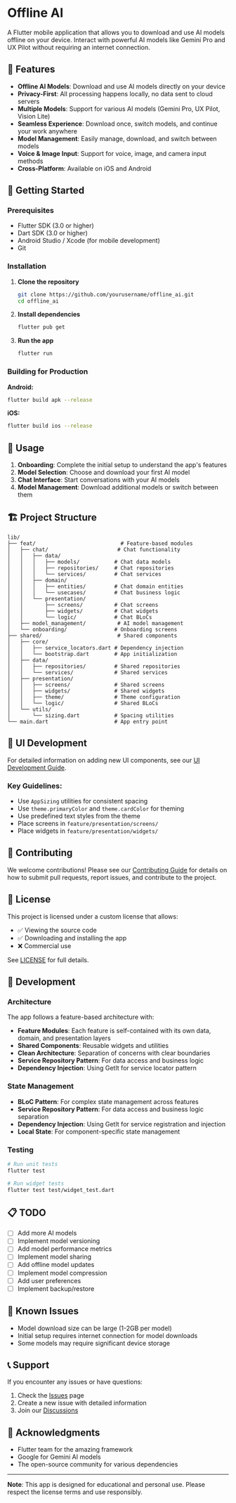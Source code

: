 # Offline AI

A Flutter mobile application that allows you to download and use AI models offline on your device. Interact with powerful AI models like Gemini Pro and UX Pilot without requiring an internet connection.

## 🌟 Features

- **Offline AI Models**: Download and use AI models directly on your device
- **Privacy-First**: All processing happens locally, no data sent to cloud servers
- **Multiple Models**: Support for various AI models (Gemini Pro, UX Pilot, Vision Lite)
- **Seamless Experience**: Download once, switch models, and continue your work anywhere
- **Model Management**: Easily manage, download, and switch between models
- **Voice & Image Input**: Support for voice, image, and camera input methods
- **Cross-Platform**: Available on iOS and Android

## 🚀 Getting Started

### Prerequisites

- Flutter SDK (3.0 or higher)
- Dart SDK (3.0 or higher)
- Android Studio / Xcode (for mobile development)
- Git

### Installation

1. **Clone the repository**
   ```bash
   git clone https://github.com/yourusername/offline_ai.git
   cd offline_ai
   ```

2. **Install dependencies**
   ```bash
   flutter pub get
   ```

3. **Run the app**
   ```bash
   flutter run
   ```

### Building for Production

**Android:**
```bash
flutter build apk --release
```

**iOS:**
```bash
flutter build ios --release
```

## 📱 Usage

1. **Onboarding**: Complete the initial setup to understand the app's features
2. **Model Selection**: Choose and download your first AI model
3. **Chat Interface**: Start conversations with your AI models
4. **Model Management**: Download additional models or switch between them

## 🏗️ Project Structure

```
lib/
├── feat/                           # Feature-based modules
│   ├── chat/                      # Chat functionality
│   │   ├── data/
│   │   │   ├── models/           # Chat data models
│   │   │   ├── repositories/     # Chat repositories
│   │   │   └── services/         # Chat services
│   │   ├── domain/
│   │   │   ├── entities/         # Chat domain entities
│   │   │   └── usecases/         # Chat business logic
│   │   └── presentation/
│   │       ├── screens/          # Chat screens
│   │       ├── widgets/          # Chat widgets
│   │       └── logic/            # Chat BLoCs
│   ├── model_management/          # AI model management
│   └── onboarding/               # Onboarding screens
├── shared/                        # Shared components
│   ├── core/
│   │   ├── service_locators.dart # Dependency injection
│   │   └── bootstrap.dart        # App initialization
│   ├── data/
│   │   ├── repositories/         # Shared repositories
│   │   └── services/             # Shared services
│   ├── presentation/
│   │   ├── screens/              # Shared screens
│   │   ├── widgets/              # Shared widgets
│   │   ├── theme/                # Theme configuration
│   │   └── logic/                # Shared BLoCs
│   └── utils/
│       └── sizing.dart           # Spacing utilities
└── main.dart                     # App entry point
```

## 🎨 UI Development

For detailed information on adding new UI components, see our [UI Development Guide](docs/ui.md).

### Key Guidelines:
- Use `AppSizing` utilities for consistent spacing
- Use `theme.primaryColor` and `theme.cardColor` for theming
- Use predefined text styles from the theme
- Place screens in `feature/presentation/screens/`
- Place widgets in `feature/presentation/widgets/`

## 🤝 Contributing

We welcome contributions! Please see our [Contributing Guide](CONTRIBUTING.md) for details on how to submit pull requests, report issues, and contribute to the project.

## 📄 License

This project is licensed under a custom license that allows:
- ✅ Viewing the source code
- ✅ Downloading and installing the app
- ❌ Commercial use

See [LICENSE](LICENSE) for full details.

## 🔧 Development

### Architecture

The app follows a feature-based architecture with:
- **Feature Modules**: Each feature is self-contained with its own data, domain, and presentation layers
- **Shared Components**: Reusable widgets and utilities
- **Clean Architecture**: Separation of concerns with clear boundaries
- **Service Repository Pattern**: For data access and business logic
- **Dependency Injection**: Using GetIt for service locator pattern

### State Management

- **BLoC Pattern**: For complex state management across features
- **Service Repository Pattern**: For data access and business logic separation
- **Dependency Injection**: Using GetIt for service registration and injection
- **Local State**: For component-specific state management

### Testing

```bash
# Run unit tests
flutter test

# Run widget tests
flutter test test/widget_test.dart
```

## 📋 TODO

- [ ] Add more AI models
- [ ] Implement model versioning
- [ ] Add model performance metrics
- [ ] Implement model sharing
- [ ] Add offline model updates
- [ ] Implement model compression
- [ ] Add user preferences
- [ ] Implement backup/restore

## 🐛 Known Issues

- Model download size can be large (1-2GB per model)
- Initial setup requires internet connection for model downloads
- Some models may require significant device storage

## 📞 Support

If you encounter any issues or have questions:

1. Check the [Issues](https://github.com/yourusername/offline_ai/issues) page
2. Create a new issue with detailed information
3. Join our [Discussions](https://github.com/yourusername/offline_ai/discussions)

## 🙏 Acknowledgments

- Flutter team for the amazing framework
- Google for Gemini AI models
- The open-source community for various dependencies

---

**Note**: This app is designed for educational and personal use. Please respect the license terms and use responsibly.
